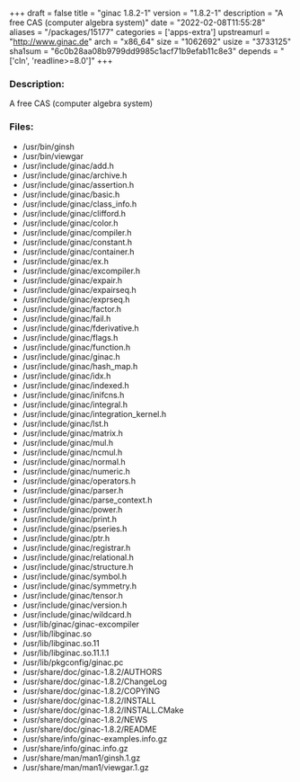 +++
draft = false
title = "ginac 1.8.2-1"
version = "1.8.2-1"
description = "A free CAS (computer algebra system)"
date = "2022-02-08T11:55:28"
aliases = "/packages/15177"
categories = ['apps-extra']
upstreamurl = "http://www.ginac.de"
arch = "x86_64"
size = "1062692"
usize = "3733125"
sha1sum = "6c0b28aa08b9799dd9985c1acf71b9efab11c8e3"
depends = "['cln', 'readline>=8.0']"
+++
### Description: 
A free CAS (computer algebra system)

### Files: 
* /usr/bin/ginsh
* /usr/bin/viewgar
* /usr/include/ginac/add.h
* /usr/include/ginac/archive.h
* /usr/include/ginac/assertion.h
* /usr/include/ginac/basic.h
* /usr/include/ginac/class_info.h
* /usr/include/ginac/clifford.h
* /usr/include/ginac/color.h
* /usr/include/ginac/compiler.h
* /usr/include/ginac/constant.h
* /usr/include/ginac/container.h
* /usr/include/ginac/ex.h
* /usr/include/ginac/excompiler.h
* /usr/include/ginac/expair.h
* /usr/include/ginac/expairseq.h
* /usr/include/ginac/exprseq.h
* /usr/include/ginac/factor.h
* /usr/include/ginac/fail.h
* /usr/include/ginac/fderivative.h
* /usr/include/ginac/flags.h
* /usr/include/ginac/function.h
* /usr/include/ginac/ginac.h
* /usr/include/ginac/hash_map.h
* /usr/include/ginac/idx.h
* /usr/include/ginac/indexed.h
* /usr/include/ginac/inifcns.h
* /usr/include/ginac/integral.h
* /usr/include/ginac/integration_kernel.h
* /usr/include/ginac/lst.h
* /usr/include/ginac/matrix.h
* /usr/include/ginac/mul.h
* /usr/include/ginac/ncmul.h
* /usr/include/ginac/normal.h
* /usr/include/ginac/numeric.h
* /usr/include/ginac/operators.h
* /usr/include/ginac/parser.h
* /usr/include/ginac/parse_context.h
* /usr/include/ginac/power.h
* /usr/include/ginac/print.h
* /usr/include/ginac/pseries.h
* /usr/include/ginac/ptr.h
* /usr/include/ginac/registrar.h
* /usr/include/ginac/relational.h
* /usr/include/ginac/structure.h
* /usr/include/ginac/symbol.h
* /usr/include/ginac/symmetry.h
* /usr/include/ginac/tensor.h
* /usr/include/ginac/version.h
* /usr/include/ginac/wildcard.h
* /usr/lib/ginac/ginac-excompiler
* /usr/lib/libginac.so
* /usr/lib/libginac.so.11
* /usr/lib/libginac.so.11.1.1
* /usr/lib/pkgconfig/ginac.pc
* /usr/share/doc/ginac-1.8.2/AUTHORS
* /usr/share/doc/ginac-1.8.2/ChangeLog
* /usr/share/doc/ginac-1.8.2/COPYING
* /usr/share/doc/ginac-1.8.2/INSTALL
* /usr/share/doc/ginac-1.8.2/INSTALL.CMake
* /usr/share/doc/ginac-1.8.2/NEWS
* /usr/share/doc/ginac-1.8.2/README
* /usr/share/info/ginac-examples.info.gz
* /usr/share/info/ginac.info.gz
* /usr/share/man/man1/ginsh.1.gz
* /usr/share/man/man1/viewgar.1.gz
